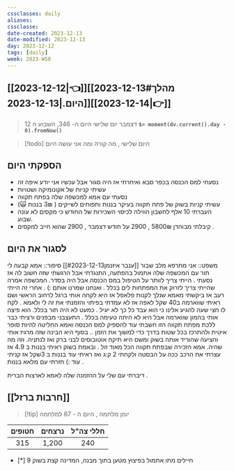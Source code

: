 ```yaml
---
cssclasses: daily
aliases: 
cssclasse: 
date-created: 2023-12-13
date-modified: 2023-12-13
day: 2023-12-12
tags: [daily]
week: 2023-W50
---
```


## [[2023-12-12|👈]][[2023-12-13#מהלך היום.|2023-12-13]][[2023-12-14|👉]]

>  12 דצמבר יום שלישי היום ה- 346, השבוע ה **`$= moment(dv.current().day - 0).fromNow()`**

 > [!todo] היום שלישי , מה קורה ומה אני עושה היום

## הספקתי היום

- נסעתי למס הכנסה בכפר סבא ואיחרתי אז היה סגור אבל עכשיו אני יודע איפה זה
- עשיתי קניות של אקונומיקה ושטויות
- נסעתי עם אמא למכשפה שלה בפתח תקווה
- עשיתי קניות בשוק של פתח תקווה בעיקר בננות ותפוחים לשייקים ( 3₪ בננות 🙀)
- העברתי 10 אלף לחשבון הווילה לכיסוי השכירות של החודש כי מקסים לא עונה שבוע.
- קיבלתי מבוהדן 5800₪ , 2900 על חודש דצמבר , 2900 שהוא חייב למקסים .

## לסגור את היום

משפט::  אני מתרפא מלב שבור [[ענבר איזנמן#2023-12-13]]
סיפור:: אמא קבעה לי תור עם המכשפה שלה אתמול בהפתעה, התנגדתי אבל הרגשתי שזה חשוב לה אז נסעתי . הייתי צריך לוותר על הטיפול במס הכנסה אבל היה בסדר. המכשפה אמרה שהייתי צריך לזרוק את המפתחות לים בכלל . ואנחנו שמרנו אותם :) .
אחרי זה הייתי רעב אז ביקשתי מאמא שנלך לקנות פלאפל אז היא לקחה אותי ברגל לרחוב הראשי ושם ראיתי שווארמה ב40 שקל לאפה אז לא עמדתי בפיתוי והזמנתי את זה לי ולאמא . לקח לו חצי שעה להגיע אלינו כי הוא עבד כל כך לא יעיל . כמעט לא היה תור בכלל. הוא פיצה אותי בהמון שווארמה אבל היא לא היתה טעימה בכלל . התעצבני מבפנים ורציתי כבר ללכת מפתח תקווה הזו חשבתי עוד להספיק למס הכנסה ואמא החליטה להיות סופר איטית ולהתרכז בכל שטות בדרך כדי למשוך את הזמן .. בסוף היא הבינה שזה מרגיז אותי והציעה שהוריד אותה בשוק ומשם היא תיקח אוטובוסים לבני ברק ואז לנתניה. וזה מה שהיה.
אמא הזכירה שבפתח תקווה הכל מאוד זול . ובאמת בשוק ראיתי בננות ב 4.9 אז עצרתי את הרכב ככה על הבסטה ולקחתי 2 ק:ג ואז ראיתי עוד בננות ב 3שקל אז קניתי עוד :) חזרתי עם מלאא בננות .

דיברתי עם שלי על ההזמנה שלה לאמא לארצות הברית .

## [[חרבות ברזל]]

> [!tip]  יומן מלחמה , היום ה - 67 למלחמה

 | חטופים | נרצחים | חללי צה"ל |
 |:------:|:------:|:---------:|
 | 315    | 1,200  | 240       |
 
- [*]  9 חיילים מתו אתמול בפיצוץ מטען בתוך מבנה, המדינה קצת בשוק
